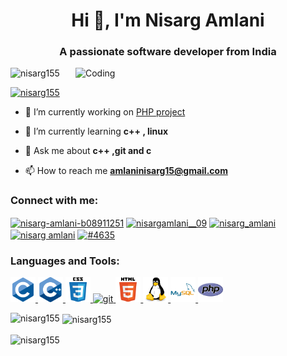 <h1 align="center">Hi 👋, I'm Nisarg Amlani</h1>
<h3 align="center">A passionate software developer from India</h3>
<img align="right" alt="Coding" width="400" src="https://cdn.dribbble.com/users/1162077/screenshots/3848914/programmer.gif">
<p align="left"> <img src="https://komarev.com/ghpvc/?username=nisarg155&label=Profile%20views&color=0e75b6&style=flat" alt="nisarg155" /> </p>

<p align="left"> <a href="https://github.com/ryo-ma/github-profile-trophy"><img src="https://github-profile-trophy.vercel.app/?username=nisarg155" alt="nisarg155" /></a> </p>

- 🔭 I’m currently working on [PHP project](https://github.com/Nisarg155/task-manager-project)

- 🌱 I’m currently learning **c++ , linux**

- 💬 Ask me about **c++ ,git and c**

- 📫 How to reach me **amlaninisarg15@gmail.com**

<h3 align="left">Connect with me:</h3>
<p align="left">
<a href="https://linkedin.com/in/nisarg-amlani-b08911251" target="blank"><img align="center" src="https://raw.githubusercontent.com/rahuldkjain/github-profile-readme-generator/master/src/images/icons/Social/linked-in-alt.svg" alt="nisarg-amlani-b08911251" height="30" width="40" /></a>
<a href="https://instagram.com/nisargamlani__09" target="blank"><img align="center" src="https://raw.githubusercontent.com/rahuldkjain/github-profile-readme-generator/master/src/images/icons/Social/instagram.svg" alt="nisargamlani__09" height="30" width="40" /></a>
<a href="https://www.codechef.com/users/nisarg_amlani" target="blank"><img align="center" src="https://cdn.jsdelivr.net/npm/simple-icons@3.1.0/icons/codechef.svg" alt="nisarg_amlani" height="30" width="40" /></a>
<a href="https://www.hackerrank.com/nisarg amlani" target="blank"><img align="center" src="https://raw.githubusercontent.com/rahuldkjain/github-profile-readme-generator/master/src/images/icons/Social/hackerrank.svg" alt="nisarg amlani" height="30" width="40" /></a>
<a href="https://discord.gg/#4635" target="blank"><img align="center" src="https://raw.githubusercontent.com/rahuldkjain/github-profile-readme-generator/master/src/images/icons/Social/discord.svg" alt="#4635" height="30" width="40" /></a>
</p>

<h3 align="left">Languages and Tools:</h3>
<p align="left"> <a href="https://www.cprogramming.com/" target="_blank" rel="noreferrer"> <img src="https://raw.githubusercontent.com/devicons/devicon/master/icons/c/c-original.svg" alt="c" width="40" height="40"/> </a> <a href="https://www.w3schools.com/cpp/" target="_blank" rel="noreferrer"> <img src="https://raw.githubusercontent.com/devicons/devicon/master/icons/cplusplus/cplusplus-original.svg" alt="cplusplus" width="40" height="40"/> </a> <a href="https://www.w3schools.com/css/" target="_blank" rel="noreferrer"> <img src="https://raw.githubusercontent.com/devicons/devicon/master/icons/css3/css3-original-wordmark.svg" alt="css3" width="40" height="40"/> </a> <a href="https://git-scm.com/" target="_blank" rel="noreferrer"> <img src="https://www.vectorlogo.zone/logos/git-scm/git-scm-icon.svg" alt="git" width="40" height="40"/> </a> <a href="https://www.w3.org/html/" target="_blank" rel="noreferrer"> <img src="https://raw.githubusercontent.com/devicons/devicon/master/icons/html5/html5-original-wordmark.svg" alt="html5" width="40" height="40"/> </a> <a href="https://www.linux.org/" target="_blank" rel="noreferrer"> <img src="https://raw.githubusercontent.com/devicons/devicon/master/icons/linux/linux-original.svg" alt="linux" width="40" height="40"/> </a> <a href="https://www.mysql.com/" target="_blank" rel="noreferrer"> <img src="https://raw.githubusercontent.com/devicons/devicon/master/icons/mysql/mysql-original-wordmark.svg" alt="mysql" width="40" height="40"/> </a> <a href="https://www.php.net" target="_blank" rel="noreferrer"> <img src="https://raw.githubusercontent.com/devicons/devicon/master/icons/php/php-original.svg" alt="php" width="40" height="40"/> </a> </p>

<p><img align="left" src="https://github-readme-stats.vercel.app/api/top-langs?username=nisarg155&show_icons=true&locale=en&layout=compact" alt="nisarg155" /></p>

<p>&nbsp;<img align="center" src="https://github-readme-stats.vercel.app/api?username=nisarg155&show_icons=true&locale=en" alt="nisarg155" /></p>

<p><img align="center" src="https://github-readme-streak-stats.herokuapp.com/?user=nisarg155&" alt="nisarg155" /></p>
